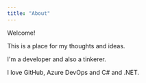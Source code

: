 ```yaml
---
title: "About"
---
```


Welcome!

This is a place for my thoughts and ideas.

I'm a developer and also a tinkerer.

I love GitHub, Azure DevOps and C# and .NET. 
